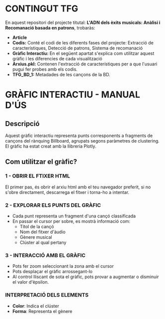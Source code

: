 # CONTINGUT TFG

En aquest repositori del projecte titutal: **L'ADN dels èxits musicals: Anàlisi i Recomanació basada en patrons**, trobaràs:

- **Article**
- **Codis:** Conté el codi de les diferents fases del projecte: Extracció de característiques, Detecció de patrons, Sistema de recomanació
- **Gràfic Interactiu:** En el següent apartat s'explica com utilitzar aquest gràfic i les diferencies de cada visualització
- **Arxius.pkl:** Contenen l'extracció de característiques per a que l'usuari pugui fer probes amb els codis.
- **TFG_BD_1:** Metadades de les cançons de la BD.

# GRÀFIC INTERACTIU - MANUAL D'ÚS

## Descripció 
Aquest gràfic interactiu representa punts corresponents a fragments de cançons del rànquing Billboard, agrupats segons paràmetres de clustering. El gràfic ha estat creat amb la llibreria Plotly.

## Com utilitzar el gràfic?

### **1 - OBRIR EL FTIXER HTML**
El primer pas, és obrir el arxiu html amb el teu navegador preferit, si no s'obre directament, descarrega el fitxer i torna-ho a intentar.

### **2 - EXPLORAR ELS PUNTS DEL GRÀFIC**
- Cada punt representa un fragment d'una cançó classificada
- En passar el cursor per sobre, es mostrà informació com:
  - Títol de la cançó
  - Nom del fitxer d'àudio
  - Gènere musical
  - Clúster al qual pertany

### **3 - INTERACCIÓ AMB EL GRÀFIC**
- Pots fer zoom seleccionant la zona amb el cursor
- Pots desplaçar el gràfic arrossegant-lo
- Al control lliscant de sota el gràfic, pots provar a augmentar o disminuir el valor d'èpsilon.

### INTERPRETACIÓ DELS ELEMENTS
- **Color**: Indica el clúster
- **Forma**: Representa el gènere
    
